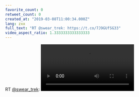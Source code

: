 ```yaml
---
favorite_count: 0
retweet_count: 0
created_at: "2019-03-08T11:00:34.000Z"
lang: zxx
full_text: "RT @swear_trek: https://t.co/7J9GUfSG33"
video_aspect_ratio: 1.3333333333333333
---
```


RT [@swear_trek](https://twitter.com/swear_trek):
![Embedded Video](https://twitter-media-coderbyheart.s3.eu-north-1.amazonaws.com/1103973780769161216-D1IaNeSWoAMoUxQ.mp4)
